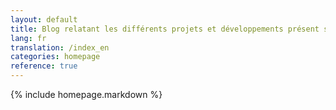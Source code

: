 ```yaml
---
layout: default
title: Blog relatant les différents projets et développements présent sur github
lang: fr
translation: /index_en
categories: homepage
reference: true
---
```

{% include homepage.markdown %}
